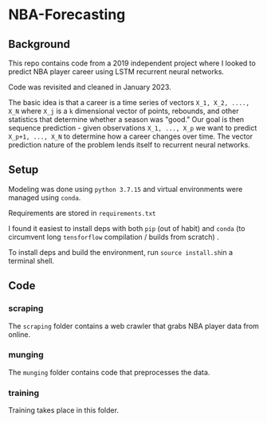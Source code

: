 # NBA-Forecasting

## Background 
This repo contains code from a 2019 independent project where
I looked to predict NBA player career using LSTM recurrent neural networks. 

Code was revisited and cleaned in January 2023. 

The basic idea is that a career is a time series of vectors 
`X_1, X_2, ...., X_N` where `X_j` is a `k` dimensional vector 
of points, rebounds, and other statistics that determine whether
a season was "good." Our goal is then sequence prediction - 
given observations `X_1, ..., X_p` we want to predict
`X_p+1, ..., X_N` to determine how a career changes over time. The 
vector prediction nature of the problem lends itself to recurrent neural networks. 


## Setup

Modeling was done using `python 3.7.15` and virtual
environments were managed using `conda`.

Requirements are stored in `requirements.txt` 

I found it easiest to install deps with both `pip` (out of habit)
and `conda` (to circumvent long `tensforflow` compilation / builds from scratch)
. 

To install deps and build the environment, run `source install.sh`in a terminal shell. 



## Code
### scraping
The `scraping` folder contains a web crawler that grabs
NBA player data from online. 

### munging

The `munging` folder contains code that preprocesses the data. 


### training

Training takes place in this folder. 